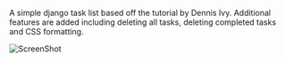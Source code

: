 A simple django task list based off the tutorial by Dennis Ivy. Additional features are added
including deleting all tasks, deleting completed tasks and CSS formatting.


![ScreenShot](https://raw.github.com//Willrichards11/Django-task-list/master/Visual.png)

